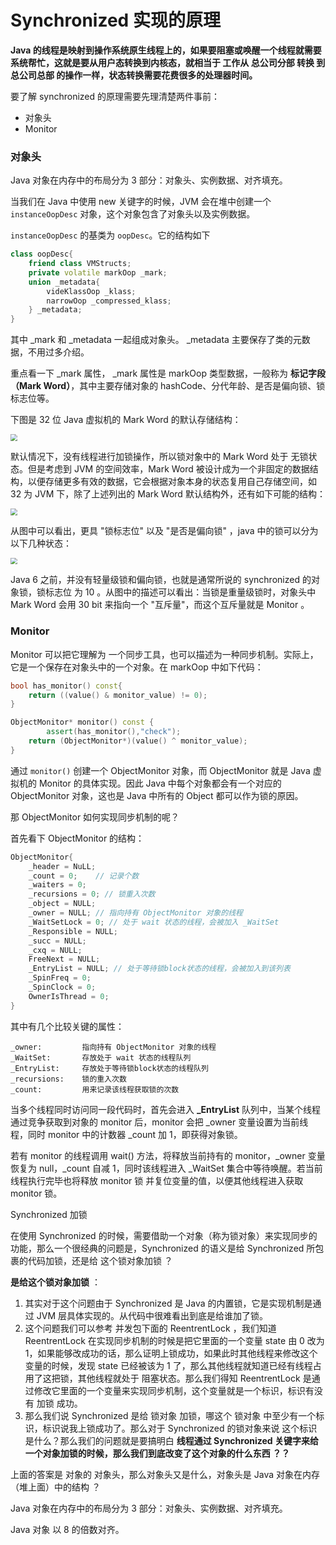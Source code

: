 # Synchronized 实现的原理

**Java 的线程是映射到操作系统原生线程上的，如果要阻塞或唤醒一个线程就需要系统帮忙，这就是要从用户态转换到内核态，就相当于 工作从 总公司分部 转换 到   总公司总部 的操作一样，状态转换需要花费很多的处理器时间。**



要了解 synchronized 的原理需要先理清楚两件事前： 

* 对象头
* Monitor

### 对象头

Java 对象在内存中的布局分为 3 部分：对象头、实例数据、对齐填充。

当我们在 Java 中使用 new 关键字的时候，JVM 会在堆中创建一个 `instanceOopDesc` 对象，这个对象包含了对象头以及实例数据。

`instanceOopDesc` 的基类为 `oopDesc`。它的结构如下

```c++
class oopDesc{
	friend class VMStructs;
    private volatile markOop _mark;
    union _metadata{
        videKlassOop _klass;
        narrowOop _compressed_klass;
    } _metadata;
}
```

其中 _mark 和 _metadata 一起组成对象头。 _metadata 主要保存了类的元数据，不用过多介绍。

重点看一下 _mark 属性， _mark 属性是 markOop 类型数据，一般称为 **标记字段（Mark Word）**，其中主要存储对象的 hashCode、分代年龄、是否是偏向锁、锁标志位等。

下图是 32 位 Java 虚拟机的 Mark Word 的默认存储结构：

<img src="https://note-austen-1256667106.cos.ap-beijing.myqcloud.com/20201014183300.png" style="zoom: 67%;" />

默认情况下，没有线程进行加锁操作，所以锁对象中的 Mark Word 处于 无锁状态。但是考虑到 JVM 的空间效率，Mark Word 被设计成为一个非固定的数据结构，以便存储更多有效的数据，它会根据对象本身的状态复用自己存储空间，如 32 为 JVM 下，除了上述列出的 Mark Word 默认结构外，还有如下可能的结构：

<img src="https://note-austen-1256667106.cos.ap-beijing.myqcloud.com/20200727115151.png" style="zoom:67%;" />

从图中可以看出，更具 "锁标志位" 以及 "是否是偏向锁" ，java 中的锁可以分为以下几种状态：

<img src="https://note-austen-1256667106.cos.ap-beijing.myqcloud.com/20200727115745.png" style="zoom:67%;" />

Java 6 之前，并没有轻量级锁和偏向锁，也就是通常所说的 synchronized 的对象锁，锁标志位 为 10 。从图中的描述可以看出：当锁是重量级锁时，对象头中 Mark Word 会用 30 bit 来指向一个 "互斥量"，而这个互斥量就是 Monitor 。

### Monitor

Monitor 可以把它理解为 一个同步工具，也可以描述为一种同步机制。实际上，它是一个保存在对象头中的一个对象。在 markOop 中如下代码：

```c++
bool has_monitor() const{
    return ((value() & monitor_value) != 0);
}

ObjectMonitor* monitor() const {
        assert(has_monitor(),"check");
    return (ObjectMonitor*)(value() ^ monitor_value);
}
```

通过 `monitor()` 创建一个 ObjectMonitor 对象，而 ObjectMonitor 就是 Java 虚拟机的 Monitor 的具体实现。因此 Java 中每个对象都会有一个对应的 ObjectMonitor 对象，这也是 Java 中所有的 Object 都可以作为锁的原因。

那 ObjectMonitor 如何实现同步机制的呢？

首先看下 ObjectMonitor 的结构：

```c++
ObjectMonitor{
	_header = NuLL;
	_count = 0;    // 记录个数
	_waiters = 0;
	_recursions = 0; // 锁重入次数
	_object = NULL; 
	_owner = NULL; // 指向持有 ObjectMonitor 对象的线程
	_WaitSetLock = 0; // 处于 wait 状态的线程，会被加入 _WaitSet
	_Responsible = NULL;
	_succ = NULL;
	_cxq = NULL;
	FreeNext = NULL;
	_EntryList = NULL; // 处于等待锁block状态的线程，会被加入到该列表
	_SpinFreq = 0;
	_SpinClock = 0;
	OwnerIsThread = 0;
}
```

其中有几个比较关键的属性：

```
_owner:   		指向持有 ObjectMonitor 对象的线程
_WaitSet:		存放处于 wait 状态的线程队列
_EntryList:		存放处于等待锁block状态的线程队列
_recursions:	锁的重入次数
_count:			用来记录该线程获取锁的次数
```

当多个线程同时访问同一段代码时，首先会进入 **_EntryList** 队列中，当某个线程通过竞争获取到对象的 monitor 后，monitor 会把 _owner 变量设置为当前线程，同时 monitor 中的计数器 _count 加 1，即获得对象锁。

若有 monitor 的线程调用 wait() 方法，将释放当前持有的 monitor，_owner 变量恢复为 null，_count 自减 1，同时该线程进入 _WaitSet 集合中等待唤醒。若当前线程执行完毕也将释放 monitor 锁 并复位变量的值，以便其他线程进入获取 monitor 锁。



















Synchronized 加锁

在使用 Synchronized 的时候，需要借助一个对象（称为锁对象）来实现同步的功能，那么一个很经典的问题是，Synchronized 的语义是给 Synchronized 所包裹的代码加锁，还是给 这个锁对象加锁 ？

**是给这个锁对象加锁** ：

1. 其实对于这个问题由于 Synchronized 是 Java 的内置锁，它是实现机制是通过 JVM 层具体实现的。从代码中很难看出到底是给谁加了锁。
2. 这个问题我们可以参考 并发包下面的 ReentrentLock ，我们知道 ReentrentLock 在实现同步机制的时候是把它里面的一个变量 state 由 0 改为 1，如果能够改成功的话，那么证明上锁成功，如果此时其他线程来修改这个 变量的时候，发现 state 已经被该为 1 了，那么其他线程就知道已经有线程占用了这把锁，其他线程就处于 阻塞状态。那么我们得知 ReentrentLock 是通过修改它里面的一个变量来实现同步机制，这个变量就是一个标识，标识有没有 加锁 成功。
3. 那么我们说 Synchronized 是给 锁对象 加锁，哪这个 锁对象 中至少有一个标识，标识说我上锁成功了。那么对于 Synchronized 的锁对象来说 这个标识是什么？那么我们的问题就是要搞明白 **线程通过 Synchronized 关键字来给一个对象加锁的时候，那么我们到底改变了这个对象的什么东西 ？？**



上面的答案是 对象的 对象头，那么对象头又是什么，对象头是 Java 对象在内存（堆上面）中的结构 ？

Java 对象在内存中的布局分为 3 部分：对象头、实例数据、对齐填充。

Java 对象 以 8 的倍数对齐。























